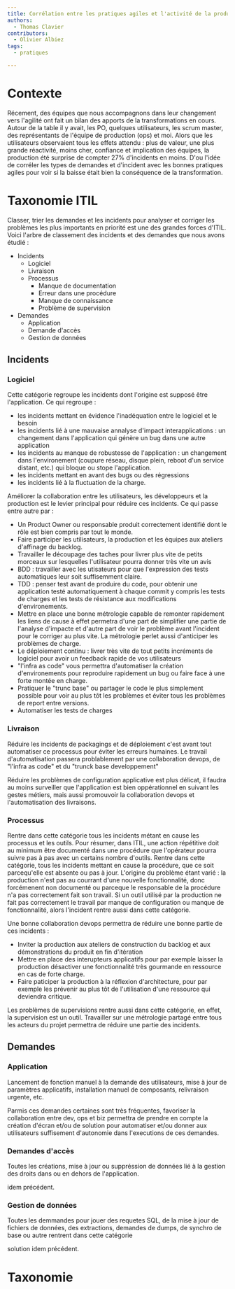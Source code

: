 ```yaml
---
title: Corrélation entre les pratiques agiles et l'activité de la production
authors:
  - Thomas Clavier
contributors:
  - Olivier Albiez
tags:
  - pratiques

---
```

# Contexte
Récement, des équipes que nous accompagnons dans leur changement vers l'agilité ont fait un bilan des apports de la transformations en cours. Autour de la table il y avait, les PO, quelques utilisateurs, les scrum master, des représentants de l'équipe de production (ops) et moi. Alors que les utilisateurs observaient tous les effets attendu : plus de valeur, une plus grande réactivité, moins cher, confiance et implication des équipes, la production été surprise de compter 27% d'incidents en moins. D'ou l'idée de corréler les types de demandes et d'incident avec les bonnes pratiques agiles pour voir si la baisse était bien la conséquence de la transformation.

# Taxonomie ITIL

Classer, trier les demandes et les incidents pour analyser et corriger les problèmes les plus importants en priorité est une des grandes forces d'ITIL. Voici l'arbre de classement des incidents et des demandes que nous avons étudié : 

* Incidents
  * Logiciel
  * Livraison
  * Processus
    * Manque de documentation
    * Erreur dans une procédure
    * Manque de connaissance
    * Problème de supervision
* Demandes
  * Application
  * Demande d'accès
  * Gestion de données

## Incidents

### Logiciel

Cette catégorie regroupe les incidents dont l'origine est supposé être l'application. Ce qui regroupe : 

* les incidents mettant en évidence l'inadéquation entre le logiciel et le besoin
* les incidents lié à une mauvaise annalyse d'impact interapplications : un changement dans l'application qui génère un bug dans une autre application
* les incidents au manque de robustesse de l'application : un changement dans l'environement (coupure réseau, disque plein, reboot d'un service distant, etc.) qui bloque ou stope l'application.
* les incidents mettant en avant des bugs ou des régressions
* les incidents lié à la fluctuation de la charge.


Améliorer la collaboration entre les utilisateurs, les développeurs et la production est le levier principal pour réduire ces incidents. Ce qui passe entre autre par : 

* Un Product Owner ou responsable produit correctement identifié dont le rôle est bien compris par tout le monde.
* Faire participer les utilisateurs, la production et les équipes aux ateliers d'affinage du backlog.
* Travailler le découpage des taches pour livrer plus vite de petits morceaux sur lesquelles l'utilisateur pourra donner très vite un avis
* BDD : travailler avec les utisateurs pour que l'expression des tests automatiques leur soit suffisemment claire.
* TDD : penser test avant de produire du code, pour obtenir une application testé automatiquement à chaque commit y compris les tests de charges et les tests de résistance aux modifications d'environements.
* Mettre en place une bonne métrologie capable de remonter rapidement les liens de cause à effet permetra d'une part de simplifier une partie de l'analyse d'impacte et d'autre part de voir le problème avant l'incident pour le corriger au plus vite. La métrologie perlet aussi d'anticiper les problèmes de charge.
* Le déploiement continu : livrer très vite de tout petits incréments de logiciel pour avoir un feedback rapide de vos utilisateurs
* "l'infra as code" vous permettra d'automatiser la création d'environements pour reproduire rapidement un bug ou faire face à une forte montée en charge.
* Pratiquer le "trunc base" ou partager le code le plus simplement possible pour voir au plus tôt les problèmes et éviter tous les problèmes de report entre versions.
* Automatiser les tests de charges 

### Livraison
Réduire les incidents de packagings et de déploiement c'est avant tout automatiser ce processus pour éviter les erreurs humaines. Le travail d'automatisation passera problablement par une collaboration devops, de "l'infra as code" et du "trunck base developpement"

Réduire les problèmes de configuration applicative est plus délicat, il faudra au moins surveiller que l'application est bien oppérationnel en suivant les gestes métiers, mais aussi promouvoir la collaboration devops et l'automatisation des livraisons.

### Processus

Rentre dans cette catégorie tous les incidents métant en cause les processus et les outils. Pour résumer, dans ITIL, une action répétitive doit au minimum être documenté dans une procédure que l'opérateur pourra suivre pas à pas avec un certains nombre d'outils. 
Rentre dans cette catégorie, tous les incidents mettant en cause la procédure, que ce soit parcequ'elle est absente ou pas à jour. L'origine du problème étant varié : la production n'est pas au courrant d'une nouvelle fonctionnalité, donc forcémenent non documenté ou parceque le responsable de la procédure n'a pas correctement fait son travail.
Si un outil utilisé par la production ne fait pas correctement le travail par manque de configuration ou manque de fonctionnalité, alors l'incident rentre aussi dans cette catégorie.

Une bonne collaboration devops permettra de réduire une bonne partie de ces incidents : 

* Inviter la production aux ateliers de construction du backlog et aux démonstrations du produit en fin d'itération
* Mettre en place des interupteurs applicatifs pour par exemple laisser la production désactiver une fonctionnalité très gourmande en ressource en cas de forte charge.
* Faire paticiper la production à la réflexion d'architecture, pour par exemple les prévenir au plus tôt de l'utilisation d'une ressource qui deviendra critique.

Les problèmes de supervisions rentre aussi dans cette catégorie, en effet, la supervision est un outil. Travailler sur une métrologie partagé entre tous les acteurs du projet permettra de réduire une partie des incidents.

## Demandes

### Application

Lancement de fonction manuel à la demande des utilisateurs, mise à jour de paramètres applicatifs, installation manuel de composants, relivraison urgente, etc.

Parmis ces demandes certaines sont très fréquentes, favoriser la collaboration entre dev, ops et biz permettra de prendre en compte la création d'écran et/ou de solution pour automatiser et/ou donner aux utilisateurs suffisement d'autonomie dans l'executions de ces demandes.

### Demandes d'accès

Toutes les créations, mise à jour ou suppréssion de données lié à la gestion des droits dans ou en dehors de l'application.

idem précédent.

### Gestion de données

Toutes les demmandes pour jouer des requetes SQL, de la mise à jour de fichiers de données, des extractions, demandes de dumps, de synchro de base ou autre rentrent dans cette catégorie

solution idem précédent.

# Taxonomie

